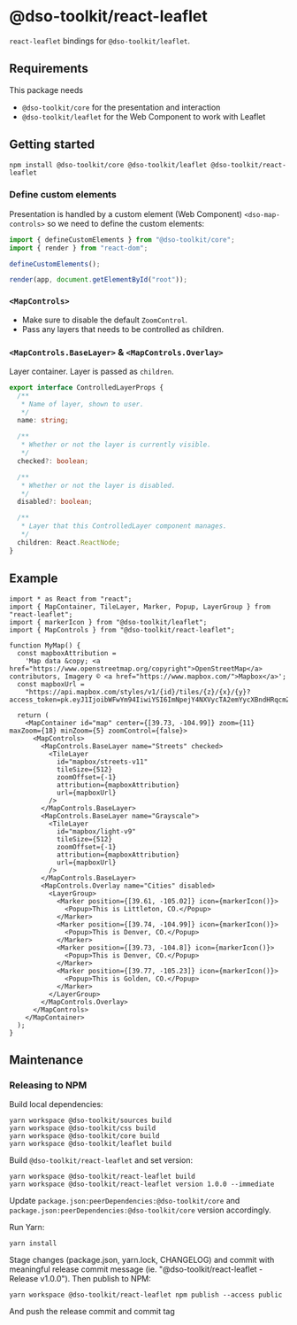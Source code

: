 # @dso-toolkit/react-leaflet

`react-leaflet` bindings for `@dso-toolkit/leaflet`.

## Requirements

This package needs

- `@dso-toolkit/core` for the presentation and interaction
- `@dso-toolkit/leaflet` for the Web Component to work with Leaflet

## Getting started

```
npm install @dso-toolkit/core @dso-toolkit/leaflet @dso-toolkit/react-leaflet
```

### Define custom elements

Presentation is handled by a custom element (Web Component) `<dso-map-controls>` so we need to define the custom elements:

```ts
import { defineCustomElements } from "@dso-toolkit/core";
import { render } from "react-dom";

defineCustomElements();

render(app, document.getElementById("root"));
```

### `<MapControls>`

- Make sure to disable the default `ZoomControl`.
- Pass any layers that needs to be controlled as children.

### `<MapControls.BaseLayer>` & `<MapControls.Overlay>`

Layer container. Layer is passed as `children`.

```ts
export interface ControlledLayerProps {
  /**
   * Name of layer, shown to user.
   */
  name: string;

  /**
   * Whether or not the layer is currently visible.
   */
  checked?: boolean;

  /**
   * Whether or not the layer is disabled.
   */
  disabled?: boolean;

  /**
   * Layer that this ControlledLayer component manages.
   */
  children: React.ReactNode;
}
```

## Example

```tsx
import * as React from "react";
import { MapContainer, TileLayer, Marker, Popup, LayerGroup } from "react-leaflet";
import { markerIcon } from "@dso-toolkit/leaflet";
import { MapControls } from "@dso-toolkit/react-leaflet";

function MyMap() {
  const mapboxAttribution =
    'Map data &copy; <a href="https://www.openstreetmap.org/copyright">OpenStreetMap</a> contributors, Imagery © <a href="https://www.mapbox.com/">Mapbox</a>';
  const mapboxUrl =
    "https://api.mapbox.com/styles/v1/{id}/tiles/{z}/{x}/{y}?access_token=pk.eyJ1IjoibWFwYm94IiwiYSI6ImNpejY4NXVycTA2emYycXBndHRqcmZ3N3gifQ.rJcFIG214AriISLbB6B5aw";

  return (
    <MapContainer id="map" center={[39.73, -104.99]} zoom={11} maxZoom={18} minZoom={5} zoomControl={false}>
      <MapControls>
        <MapControls.BaseLayer name="Streets" checked>
          <TileLayer
            id="mapbox/streets-v11"
            tileSize={512}
            zoomOffset={-1}
            attribution={mapboxAttribution}
            url={mapboxUrl}
          />
        </MapControls.BaseLayer>
        <MapControls.BaseLayer name="Grayscale">
          <TileLayer
            id="mapbox/light-v9"
            tileSize={512}
            zoomOffset={-1}
            attribution={mapboxAttribution}
            url={mapboxUrl}
          />
        </MapControls.BaseLayer>
        <MapControls.Overlay name="Cities" disabled>
          <LayerGroup>
            <Marker position={[39.61, -105.02]} icon={markerIcon()}>
              <Popup>This is Littleton, CO.</Popup>
            </Marker>
            <Marker position={[39.74, -104.99]} icon={markerIcon()}>
              <Popup>This is Denver, CO.</Popup>
            </Marker>
            <Marker position={[39.73, -104.8]} icon={markerIcon()}>
              <Popup>This is Denver, CO.</Popup>
            </Marker>
            <Marker position={[39.77, -105.23]} icon={markerIcon()}>
              <Popup>This is Golden, CO.</Popup>
            </Marker>
          </LayerGroup>
        </MapControls.Overlay>
      </MapControls>
    </MapContainer>
  );
}
```

## Maintenance

### Releasing to NPM

Build local dependencies:

```
yarn workspace @dso-toolkit/sources build
yarn workspace @dso-toolkit/css build
yarn workspace @dso-toolkit/core build
yarn workspace @dso-toolkit/leaflet build
```

Build `@dso-toolkit/react-leaflet` and set version:

```
yarn workspace @dso-toolkit/react-leaflet build
yarn workspace @dso-toolkit/react-leaflet version 1.0.0 --immediate
```

Update `package.json:peerDependencies:@dso-toolkit/core` and `package.json:peerDependencies:@dso-toolkit/core` version accordingly.

Run Yarn:

```
yarn install
```

Stage changes (package.json, yarn.lock, CHANGELOG) and commit with meaningful release commit message (ie. "@dso-toolkit/react-leaflet - Release v1.0.0"). Then publish to NPM:

```
yarn workspace @dso-toolkit/react-leaflet npm publish --access public
```

And push the release commit and commit tag

